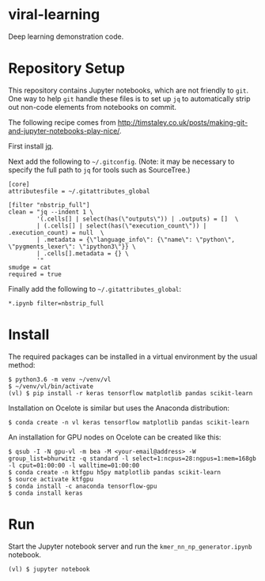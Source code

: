 # viral-learning
Deep learning demonstration code.

# Repository Setup
This repository contains Jupyter notebooks, which are not friendly to `git`. One
way to help `git` handle these files is to set up `jq` to automatically
strip out non-code elements from notebooks on commit.

The following recipe comes from http://timstaley.co.uk/posts/making-git-and-jupyter-notebooks-play-nice/.

First install [jq](https://stedolan.github.io/jq/download/).

Next add the following to `~/.gitconfig`. (Note: it may be necessary to specify
the full path to `jq` for tools such as SourceTree.)

```
[core]
attributesfile = ~/.gitattributes_global

[filter "nbstrip_full"]
clean = "jq --indent 1 \
        '(.cells[] | select(has(\"outputs\")) | .outputs) = []  \
        | (.cells[] | select(has(\"execution_count\")) | .execution_count) = null  \
        | .metadata = {\"language_info\": {\"name\": \"python\", \"pygments_lexer\": \"ipython3\"}} \
        | .cells[].metadata = {} \
        '"
smudge = cat
required = true
```

Finally add the following to `~/.gitattributes_global`:

```
*.ipynb filter=nbstrip_full
```

# Install
The required packages can be installed in a virtual environment by the usual method:
```
$ python3.6 -m venv ~/venv/vl
$ ~/venv/vl/bin/activate
(vl) $ pip install -r keras tensorflow matplotlib pandas scikit-learn
```

Installation on Ocelote is similar but uses the Anaconda distribution:
```
$ conda create -n vl keras tensorflow matplotlib pandas scikit-learn
```

An installation for GPU nodes on Ocelote can be created like this:
```
$ qsub -I -N gpu-vl -m bea -M <your-email@address> -W group_list=bhurwitz -q standard -l select=1:ncpus=28:ngpus=1:mem=168gb -l cput=01:00:00 -l walltime=01:00:00
$ conda create -n ktfgpu h5py matplotlib pandas scikit-learn
$ source activate ktfgpu
$ conda install -c anaconda tensorflow-gpu
$ conda install keras
```

# Run
Start the Jupyter notebook server and run the `kmer_nn_np_generator.ipynb` notebook.

```
(vl) $ jupyter notebook
```

